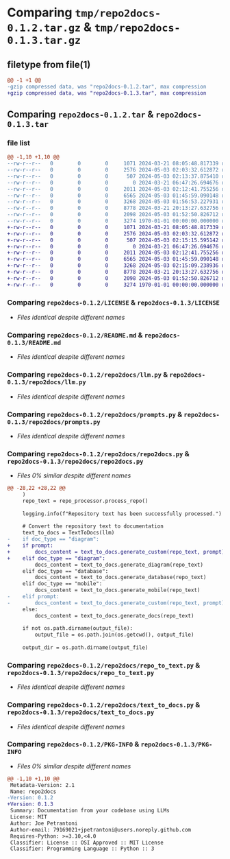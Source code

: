 # Comparing `tmp/repo2docs-0.1.2.tar.gz` & `tmp/repo2docs-0.1.3.tar.gz`

## filetype from file(1)

```diff
@@ -1 +1 @@
-gzip compressed data, was "repo2docs-0.1.2.tar", max compression
+gzip compressed data, was "repo2docs-0.1.3.tar", max compression
```

## Comparing `repo2docs-0.1.2.tar` & `repo2docs-0.1.3.tar`

### file list

```diff
@@ -1,10 +1,10 @@
--rw-r--r--   0        0        0     1071 2024-03-21 08:05:48.817339 repo2docs-0.1.2/LICENSE
--rw-r--r--   0        0        0     2576 2024-05-03 02:03:32.612872 repo2docs-0.1.2/README.md
--rw-r--r--   0        0        0      507 2024-05-03 02:13:37.875410 repo2docs-0.1.2/pyproject.toml
--rw-r--r--   0        0        0        0 2024-03-21 06:47:26.694676 repo2docs-0.1.2/repo2docs/__init__.py
--rw-r--r--   0        0        0     2011 2024-05-03 02:12:41.755256 repo2docs-0.1.2/repo2docs/llm.py
--rw-r--r--   0        0        0     6565 2024-05-03 01:45:59.090148 repo2docs-0.1.2/repo2docs/prompts.py
--rw-r--r--   0        0        0     3268 2024-05-03 01:56:53.227931 repo2docs-0.1.2/repo2docs/repo2docs.py
--rw-r--r--   0        0        0     8778 2024-03-21 20:13:27.632756 repo2docs-0.1.2/repo2docs/repo_to_text.py
--rw-r--r--   0        0        0     2098 2024-05-03 01:52:50.826712 repo2docs-0.1.2/repo2docs/text_to_docs.py
--rw-r--r--   0        0        0     3274 1970-01-01 00:00:00.000000 repo2docs-0.1.2/PKG-INFO
+-rw-r--r--   0        0        0     1071 2024-03-21 08:05:48.817339 repo2docs-0.1.3/LICENSE
+-rw-r--r--   0        0        0     2576 2024-05-03 02:03:32.612872 repo2docs-0.1.3/README.md
+-rw-r--r--   0        0        0      507 2024-05-03 02:15:15.595142 repo2docs-0.1.3/pyproject.toml
+-rw-r--r--   0        0        0        0 2024-03-21 06:47:26.694676 repo2docs-0.1.3/repo2docs/__init__.py
+-rw-r--r--   0        0        0     2011 2024-05-03 02:12:41.755256 repo2docs-0.1.3/repo2docs/llm.py
+-rw-r--r--   0        0        0     6565 2024-05-03 01:45:59.090148 repo2docs-0.1.3/repo2docs/prompts.py
+-rw-r--r--   0        0        0     3268 2024-05-03 02:15:09.238936 repo2docs-0.1.3/repo2docs/repo2docs.py
+-rw-r--r--   0        0        0     8778 2024-03-21 20:13:27.632756 repo2docs-0.1.3/repo2docs/repo_to_text.py
+-rw-r--r--   0        0        0     2098 2024-05-03 01:52:50.826712 repo2docs-0.1.3/repo2docs/text_to_docs.py
+-rw-r--r--   0        0        0     3274 1970-01-01 00:00:00.000000 repo2docs-0.1.3/PKG-INFO
```

### Comparing `repo2docs-0.1.2/LICENSE` & `repo2docs-0.1.3/LICENSE`

 * *Files identical despite different names*

### Comparing `repo2docs-0.1.2/README.md` & `repo2docs-0.1.3/README.md`

 * *Files identical despite different names*

### Comparing `repo2docs-0.1.2/repo2docs/llm.py` & `repo2docs-0.1.3/repo2docs/llm.py`

 * *Files identical despite different names*

### Comparing `repo2docs-0.1.2/repo2docs/prompts.py` & `repo2docs-0.1.3/repo2docs/prompts.py`

 * *Files identical despite different names*

### Comparing `repo2docs-0.1.2/repo2docs/repo2docs.py` & `repo2docs-0.1.3/repo2docs/repo2docs.py`

 * *Files 0% similar despite different names*

```diff
@@ -28,22 +28,22 @@
     )
     repo_text = repo_processor.process_repo()
 
     logging.info(f"Repository text has been successfully processed.")
     
     # Convert the repository text to documentation
     text_to_docs = TextToDocs(llm)
-    if doc_type == "diagram":
+    if prompt:
+        docs_content = text_to_docs.generate_custom(repo_text, prompt)
+    elif doc_type == "diagram":
         docs_content = text_to_docs.generate_diagram(repo_text)
     elif doc_type == "database":
         docs_content = text_to_docs.generate_database(repo_text)
     elif doc_type == "mobile":
         docs_content = text_to_docs.generate_mobile(repo_text)
-    elif prompt:
-        docs_content = text_to_docs.generate_custom(repo_text, prompt)
     else:
         docs_content = text_to_docs.generate_docs(repo_text)
 
     if not os.path.dirname(output_file):
         output_file = os.path.join(os.getcwd(), output_file)
 
     output_dir = os.path.dirname(output_file)
```

### Comparing `repo2docs-0.1.2/repo2docs/repo_to_text.py` & `repo2docs-0.1.3/repo2docs/repo_to_text.py`

 * *Files identical despite different names*

### Comparing `repo2docs-0.1.2/repo2docs/text_to_docs.py` & `repo2docs-0.1.3/repo2docs/text_to_docs.py`

 * *Files identical despite different names*

### Comparing `repo2docs-0.1.2/PKG-INFO` & `repo2docs-0.1.3/PKG-INFO`

 * *Files 0% similar despite different names*

```diff
@@ -1,10 +1,10 @@
 Metadata-Version: 2.1
 Name: repo2docs
-Version: 0.1.2
+Version: 0.1.3
 Summary: Documentation from your codebase using LLMs
 License: MIT
 Author: Joe Petrantoni
 Author-email: 79169021+jpetrantoni@users.noreply.github.com
 Requires-Python: >=3.10,<4.0
 Classifier: License :: OSI Approved :: MIT License
 Classifier: Programming Language :: Python :: 3
```

